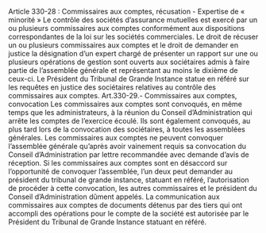 Article 330-28 : Commissaires aux comptes, récusation - Expertise de « minorité »
Le contrôle des sociétés d’assurance mutuelles est exercé par un ou plusieurs commissaires aux comptes conformément aux dispositions correspondantes de la loi sur les sociétés commerciales.
Le droit de récuser un ou plusieurs commissaires aux comptes et le droit de demander en justice la désignation d’un expert chargé de présenter un rapport sur une ou plusieurs opérations de gestion sont ouverts aux sociétaires admis à faire partie de l’assemblée générale et représentant au moins le dixième de ceux-ci.
Le Président du Tribunal de Grande Instance statue en référé sur les requêtes en justice des sociétaires relatives au contrôle des commissaires aux comptes.
Art.330-29.- Commissaires aux comptes, convocation
Les commissaires aux comptes sont convoqués, en même temps que les administrateurs, à la réunion du Conseil d’Administration qui arrête les comptes de l’exercice écoulé. Ils sont également convoqués, au plus tard lors de la convocation des sociétaires, à toutes les assemblées générales.
Les commissaires aux comptes ne peuvent convoquer l’assemblée générale qu’après avoir vainement requis sa convocation du Conseil d’Administration par lettre recommandée avec demande d’avis de réception. Si les commissaires aux comptes sont en désaccord sur l’opportunité de convoquer l’assemblée, l’un deux peut demander au président du tribunal de grande instance, statuant en référé, l’autorisation de procéder à cette convocation, les autres commissaires et le président du Conseil d’Administration dûment appelés.
La communication aux commissaires aux comptes de documents détenus par des tiers qui ont accompli des opérations pour le compte de la société est autorisée par le Président du Tribunal de Grande Instance statuant en référé.